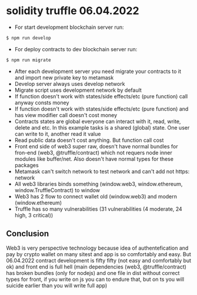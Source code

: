 # solidity truffle 06.04.2022

- For start development blockchain server run:

```bash
$ npm run develop
```

- For deploy contracts to dev blockchain server run:

```bash
$ npm run migrate
```

- After each development server you need migrate your contracts to it and import new private key to metamask
- Develop server always uses develop network
- Migrate script uses development network by default
- If function doesn't work with states/side effects/etc (pure function) call anyway consts money
- If function doesn't work with states/side effects/etc (pure function) and has view modifier call doesn't cost money
- Contracts states are global everyone can interact with it, read, write, delete and etc. In this example tasks is a shared (global) state. One user can write to it, another read it value
- Read public data doesn't cost anything. But function call cost
- Front end side of web3 super raw, doesn't have normal bundles for fron-end (web3, @truffle/contract) which not requers node inner modules like buffer/net. Also doesn't have normal types for these packages
- Metamask can't switch network to test network and can't add not https: network
- All web3 libraries binds something (window.web3, window.ethereum, window.TruffleContract) to window
- Web3 has 2 flow to connect wallet old (window.web3) and modern (window.ethereum)
- Truffle has so many vulnerabilities (31 vulnerabilities (4 moderate, 24 high, 3 critical))

## Conclusion

Web3 is very perspective technology because idea of authentefication and pay by crypto wallet on many sitest and app is so comfortably and easy. But 06.04.2022 contract development is fifty fifty (not easy and comfortably but ok) and front end is full hell (main dependencies (web3, @truffle/contract) has broken bundles (only for nodejs) and one file in dist without correct types for front, if you write on js you can to endure that, but on ts you will suicide earlier than you will write full app)
